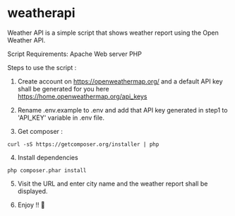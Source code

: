 # weatherapi

Weather API is a simple script that shows weather report using the Open Weather API.

Script Requirements:
Apache Web server
PHP

Steps to use the script :

1) Create account on https://openweathermap.org/ and a default API key shall be generated for you here https://home.openweathermap.org/api_keys

2) Rename .env.example to .env and add that API key generated in step1 to 'API_KEY' variable in .env file.

3) Get composer : 

```
curl -sS https://getcomposer.org/installer | php
``` 
4) Install dependencies
```
php composer.phar install

``` 
5) Visit the URL and enter city name and the weather 
report shall be displayed.

6) Enjoy !! :rocket:
